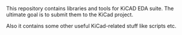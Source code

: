 This repository contains libraries and tools for KiCAD EDA suite.
The ultimate goal is to submit them to the KiCad project.

Also it contains some other useful KiCad-related stuff like scripts etc.
